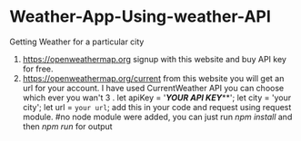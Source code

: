 # Weather-App-Using-weather-API
Getting Weather for a particular city
1. https://openweathermap.org signup with this website and buy API key for free.
2. https://openweathermap.org/current from this website you will get an url for your account. I have used CurrentWeather API you can choose which ever you wan't
3 .
let apiKey = '*************YOUR API KEY***************';
let city = 'your city';
let url = `your url`; add this in your code and request using request module.
#no node module were added, you can just run *npm install* and then *npm run* for output

